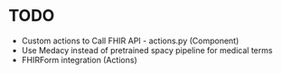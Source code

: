 # TODO

* Custom actions to Call FHIR API - actions.py (Component)
* Use Medacy instead of pretrained spacy pipeline for medical terms
* FHIRForm integration (Actions)